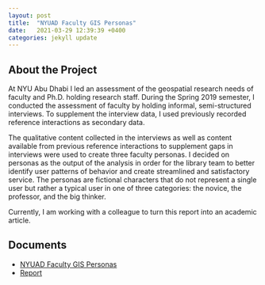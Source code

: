 ```yaml
---
layout: post
title:  "NYUAD Faculty GIS Personas"
date:   2021-03-29 12:39:39 +0400
categories: jekyll update
---
```


## About the Project
At NYU Abu Dhabi I led an assessment of the geospatial research needs of faculty and Ph.D. holding research staff. During the Spring 2019 semester, I conducted the assessment of faculty by holding informal, semi-structured interviews. To supplement the interview data, I used previously recorded reference interactions as secondary data.

The qualitative content collected in the interviews as well as content available from previous reference interactions to supplement gaps in interviews were used to create three faculty personas.
I decided on personas as the output of the analysis in order for the library team to better identify user patterns of behavior and create streamlined and satisfactory service. The personas are fictional characters that do not represent a single user but rather a typical user in one of three categories: the novice, the professor, and the big thinker.

Currently, I am working with a colleague to turn this report into an academic article.

## Documents
- [NYUAD Faculty GIS Personas](/assets/gisFacPersonas19-20.pdf)
- [Report](/assets/gisFacPersonasReport.pdf)
